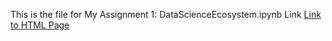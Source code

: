 This is the file for My Assignment 1: DataScienceEcosystem.ipynb
Link [Link to HTML Page](https://github.com/username/repo/blob/master/path/to/your/file.html)
